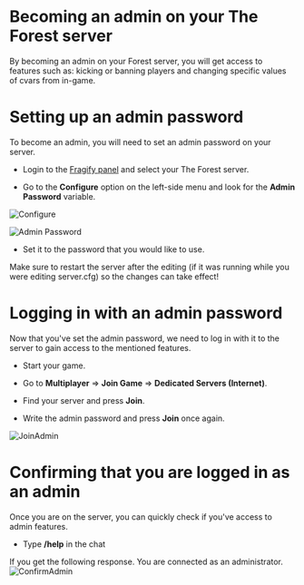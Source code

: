 # Becoming an admin on your The Forest server

By becoming an admin on your Forest server, you will get access to features such as: kicking or banning players and changing specific values of cvars from in-game.

Setting up an admin password
=========================

To become an admin, you will need to set an admin password on your server.  
  

*   Login to the [Fragify panel](https://panel.fragify.net/auth/login) and select your The Forest server.

*   Go to the **Configure** option on the left-side menu and look for the **Admin Password** variable.

![Configure](../images/configure.png)

![Admin Password](../images/admin-password.png)

*   Set it to the password that you would like to use.

Make sure to restart the server after the editing (if it was running while you were editing server.cfg) so the changes can take effect!

  
Logging in with an admin password
==============================

Now that you've set the admin password, we need to log in with it to the server to gain access to the mentioned features.  

*   Start your game.

*   Go to **Multiplayer** => **Join Game** => **Dedicated Servers (Internet)**.

*   Find your server and press **Join**.

*   Write the admin password and press **Join** once again.

![JoinAdmin](../images/joinadmin.png)

Confirming that you are logged in as an admin
==========================================

Once you are on the server, you can quickly check if you've access to admin features.

*   Type **/help** in the chat

If you get the following response. You are connected as an administrator.  
![ConfirmAdmin](../images/confirmadmin.png)